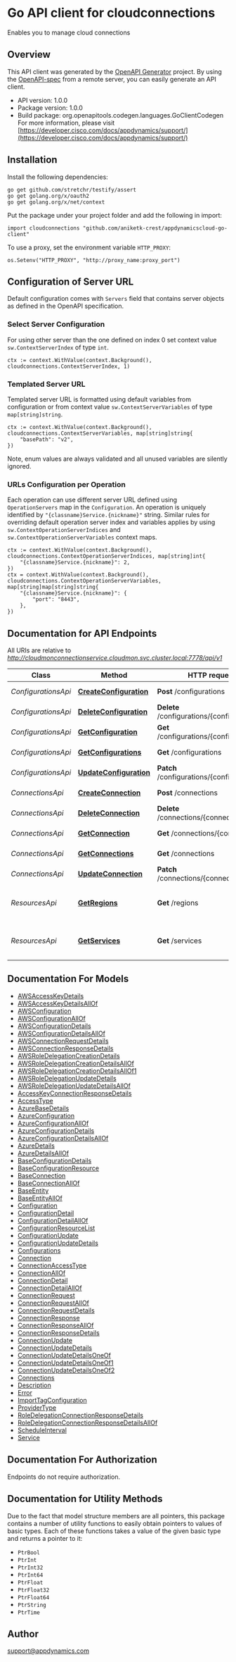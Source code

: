 # Go API client for cloudconnections

Enables you to manage cloud connections

## Overview
This API client was generated by the [OpenAPI Generator](https://openapi-generator.tech) project.  By using the [OpenAPI-spec](https://www.openapis.org/) from a remote server, you can easily generate an API client.

- API version: 1.0.0
- Package version: 1.0.0
- Build package: org.openapitools.codegen.languages.GoClientCodegen
For more information, please visit [https://developer.cisco.com/docs/appdynamics/support/](https://developer.cisco.com/docs/appdynamics/support/)

## Installation

Install the following dependencies:

```shell
go get github.com/stretchr/testify/assert
go get golang.org/x/oauth2
go get golang.org/x/net/context
```

Put the package under your project folder and add the following in import:

```golang
import cloudconnections "github.com/aniketk-crest/appdynamicscloud-go-client"
```

To use a proxy, set the environment variable `HTTP_PROXY`:

```golang
os.Setenv("HTTP_PROXY", "http://proxy_name:proxy_port")
```

## Configuration of Server URL

Default configuration comes with `Servers` field that contains server objects as defined in the OpenAPI specification.

### Select Server Configuration

For using other server than the one defined on index 0 set context value `sw.ContextServerIndex` of type `int`.

```golang
ctx := context.WithValue(context.Background(), cloudconnections.ContextServerIndex, 1)
```

### Templated Server URL

Templated server URL is formatted using default variables from configuration or from context value `sw.ContextServerVariables` of type `map[string]string`.

```golang
ctx := context.WithValue(context.Background(), cloudconnections.ContextServerVariables, map[string]string{
	"basePath": "v2",
})
```

Note, enum values are always validated and all unused variables are silently ignored.

### URLs Configuration per Operation

Each operation can use different server URL defined using `OperationServers` map in the `Configuration`.
An operation is uniquely identified by `"{classname}Service.{nickname}"` string.
Similar rules for overriding default operation server index and variables applies by using `sw.ContextOperationServerIndices` and `sw.ContextOperationServerVariables` context maps.

```golang
ctx := context.WithValue(context.Background(), cloudconnections.ContextOperationServerIndices, map[string]int{
	"{classname}Service.{nickname}": 2,
})
ctx = context.WithValue(context.Background(), cloudconnections.ContextOperationServerVariables, map[string]map[string]string{
	"{classname}Service.{nickname}": {
		"port": "8443",
	},
})
```

## Documentation for API Endpoints

All URIs are relative to *http://cloudmonconnectionservice.cloudmon.svc.cluster.local:7778/api/v1*

Class | Method | HTTP request | Description
------------ | ------------- | ------------- | -------------
*ConfigurationsApi* | [**CreateConfiguration**](docs/ConfigurationsApi.md#createconfiguration) | **Post** /configurations | Create a configuration
*ConfigurationsApi* | [**DeleteConfiguration**](docs/ConfigurationsApi.md#deleteconfiguration) | **Delete** /configurations/{configurationId} | Delete configuration
*ConfigurationsApi* | [**GetConfiguration**](docs/ConfigurationsApi.md#getconfiguration) | **Get** /configurations/{configurationId} | Get a configuration
*ConfigurationsApi* | [**GetConfigurations**](docs/ConfigurationsApi.md#getconfigurations) | **Get** /configurations | Query configurations
*ConfigurationsApi* | [**UpdateConfiguration**](docs/ConfigurationsApi.md#updateconfiguration) | **Patch** /configurations/{configurationId} | Update a configuration
*ConnectionsApi* | [**CreateConnection**](docs/ConnectionsApi.md#createconnection) | **Post** /connections | Create a connection
*ConnectionsApi* | [**DeleteConnection**](docs/ConnectionsApi.md#deleteconnection) | **Delete** /connections/{connectionId} | Delete connection
*ConnectionsApi* | [**GetConnection**](docs/ConnectionsApi.md#getconnection) | **Get** /connections/{connectionId} | Get a connection
*ConnectionsApi* | [**GetConnections**](docs/ConnectionsApi.md#getconnections) | **Get** /connections | Query connections
*ConnectionsApi* | [**UpdateConnection**](docs/ConnectionsApi.md#updateconnection) | **Patch** /connections/{connectionId} | Update a connection
*ResourcesApi* | [**GetRegions**](docs/ResourcesApi.md#getregions) | **Get** /regions | Get all supported hosting regions
*ResourcesApi* | [**GetServices**](docs/ResourcesApi.md#getservices) | **Get** /services | Get all supported hosting services


## Documentation For Models

 - [AWSAccessKeyDetails](docs/AWSAccessKeyDetails.md)
 - [AWSAccessKeyDetailsAllOf](docs/AWSAccessKeyDetailsAllOf.md)
 - [AWSConfiguration](docs/AWSConfiguration.md)
 - [AWSConfigurationAllOf](docs/AWSConfigurationAllOf.md)
 - [AWSConfigurationDetails](docs/AWSConfigurationDetails.md)
 - [AWSConfigurationDetailsAllOf](docs/AWSConfigurationDetailsAllOf.md)
 - [AWSConnectionRequestDetails](docs/AWSConnectionRequestDetails.md)
 - [AWSConnectionResponseDetails](docs/AWSConnectionResponseDetails.md)
 - [AWSRoleDelegationCreationDetails](docs/AWSRoleDelegationCreationDetails.md)
 - [AWSRoleDelegationCreationDetailsAllOf](docs/AWSRoleDelegationCreationDetailsAllOf.md)
 - [AWSRoleDelegationCreationDetailsAllOf1](docs/AWSRoleDelegationCreationDetailsAllOf1.md)
 - [AWSRoleDelegationUpdateDetails](docs/AWSRoleDelegationUpdateDetails.md)
 - [AWSRoleDelegationUpdateDetailsAllOf](docs/AWSRoleDelegationUpdateDetailsAllOf.md)
 - [AccessKeyConnectionResponseDetails](docs/AccessKeyConnectionResponseDetails.md)
 - [AccessType](docs/AccessType.md)
 - [AzureBaseDetails](docs/AzureBaseDetails.md)
 - [AzureConfiguration](docs/AzureConfiguration.md)
 - [AzureConfigurationAllOf](docs/AzureConfigurationAllOf.md)
 - [AzureConfigurationDetails](docs/AzureConfigurationDetails.md)
 - [AzureConfigurationDetailsAllOf](docs/AzureConfigurationDetailsAllOf.md)
 - [AzureDetails](docs/AzureDetails.md)
 - [AzureDetailsAllOf](docs/AzureDetailsAllOf.md)
 - [BaseConfigurationDetails](docs/BaseConfigurationDetails.md)
 - [BaseConfigurationResource](docs/BaseConfigurationResource.md)
 - [BaseConnection](docs/BaseConnection.md)
 - [BaseConnectionAllOf](docs/BaseConnectionAllOf.md)
 - [BaseEntity](docs/BaseEntity.md)
 - [BaseEntityAllOf](docs/BaseEntityAllOf.md)
 - [Configuration](docs/Configuration.md)
 - [ConfigurationDetail](docs/ConfigurationDetail.md)
 - [ConfigurationDetailAllOf](docs/ConfigurationDetailAllOf.md)
 - [ConfigurationResourceList](docs/ConfigurationResourceList.md)
 - [ConfigurationUpdate](docs/ConfigurationUpdate.md)
 - [ConfigurationUpdateDetails](docs/ConfigurationUpdateDetails.md)
 - [Configurations](docs/Configurations.md)
 - [Connection](docs/Connection.md)
 - [ConnectionAccessType](docs/ConnectionAccessType.md)
 - [ConnectionAllOf](docs/ConnectionAllOf.md)
 - [ConnectionDetail](docs/ConnectionDetail.md)
 - [ConnectionDetailAllOf](docs/ConnectionDetailAllOf.md)
 - [ConnectionRequest](docs/ConnectionRequest.md)
 - [ConnectionRequestAllOf](docs/ConnectionRequestAllOf.md)
 - [ConnectionRequestDetails](docs/ConnectionRequestDetails.md)
 - [ConnectionResponse](docs/ConnectionResponse.md)
 - [ConnectionResponseAllOf](docs/ConnectionResponseAllOf.md)
 - [ConnectionResponseDetails](docs/ConnectionResponseDetails.md)
 - [ConnectionUpdate](docs/ConnectionUpdate.md)
 - [ConnectionUpdateDetails](docs/ConnectionUpdateDetails.md)
 - [ConnectionUpdateDetailsOneOf](docs/ConnectionUpdateDetailsOneOf.md)
 - [ConnectionUpdateDetailsOneOf1](docs/ConnectionUpdateDetailsOneOf1.md)
 - [ConnectionUpdateDetailsOneOf2](docs/ConnectionUpdateDetailsOneOf2.md)
 - [Connections](docs/Connections.md)
 - [Description](docs/Description.md)
 - [Error](docs/Error.md)
 - [ImportTagConfiguration](docs/ImportTagConfiguration.md)
 - [ProviderType](docs/ProviderType.md)
 - [RoleDelegationConnectionResponseDetails](docs/RoleDelegationConnectionResponseDetails.md)
 - [RoleDelegationConnectionResponseDetailsAllOf](docs/RoleDelegationConnectionResponseDetailsAllOf.md)
 - [ScheduleInterval](docs/ScheduleInterval.md)
 - [Service](docs/Service.md)


## Documentation For Authorization

 Endpoints do not require authorization.


## Documentation for Utility Methods

Due to the fact that model structure members are all pointers, this package contains
a number of utility functions to easily obtain pointers to values of basic types.
Each of these functions takes a value of the given basic type and returns a pointer to it:

* `PtrBool`
* `PtrInt`
* `PtrInt32`
* `PtrInt64`
* `PtrFloat`
* `PtrFloat32`
* `PtrFloat64`
* `PtrString`
* `PtrTime`

## Author

support@appdynamics.com

